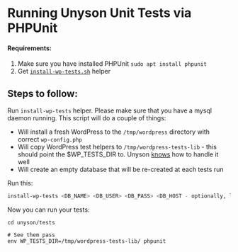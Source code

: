 # Running Unyson Unit Tests via PHPUnit

#### Requirements:

1. Make sure you have installed PHPUnit `sudo apt install phpunit`
2. Get [`install-wp-tests.sh`](https://github.com/wp-cli/wp-cli/blob/master/templates/install-wp-tests.sh) helper

## Steps to follow:

Run `install-wp-tests` helper. Please make sure that you have a mysql daemon
running. This script will do a couple of things:

- Will install a fresh WordPress to the `/tmp/wordpress` directory with correct `wp-config.php`
- Will copy WordPress test helpers to `/tmp/wordpress-tests-lib` - this should point the $WP_TESTS_DIR to. Unyson [knows](https://github.com/ThemeFuse/Unyson/blob/v2.6.10/tests/bootstrap.php#L20) how to handle it well
- Will create an empty database that will be re-created at each tests run

Run this:

```bash
install-wp-tests <DB_NAME> <DB_USER> <DB_PASS> <DB_HOST - optionally, localhost by default>
```

Now you can run your tests:

```
cd unyson/tests

# See them pass
env WP_TESTS_DIR=/tmp/wordpress-tests-lib/ phpunit
```
